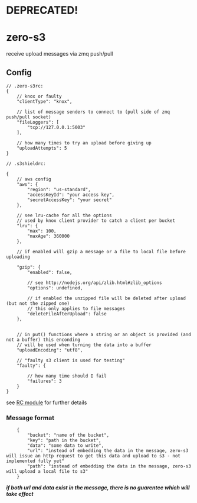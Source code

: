 # DEPRECATED!

# zero-s3

receive upload messages via zmq push/pull

## Config

```
// .zero-s3rc:
{
	// knox or faulty
	"clientType": "knox",

	// list of message senders to connect to (pull side of zmq push/pull socket)
	"fileLoggers": [
		"tcp://127.0.0.1:5003"
	],

	// how many times to try an upload before giving up
	"uploadAttempts": 5
}
```
```
// .s3shieldrc:

{
	// aws config
	"aws": {
		"region": "us-standard",
		"accessKeyId": "your access key",
		"secretAccessKey": "your secret"
	},

	// see lru-cache for all the options
	// used by knox client provider to catch a client per bucket
	"lru": {
		"max": 100,
		"maxAge": 360000
	},

	// if enabled will gzip a message or a file to local file before uploading

	"gzip": {
		"enabled": false,

		// see http://nodejs.org/api/zlib.html#zlib_options
		"options": undefined,

		// if enabled the unzipped file will be deleted after upload (but not the zipped one)
		// this only applies to file messages
		"deleteFileAfterUpload": false
	},


	// in put() functions where a string or an object is provided (and not a buffer) this enconding
	// will be used when turning the data into a buffer
	"uploadEncoding": "utf8",

	// "faulty s3 client is used for testing"
	"faulty": {

		// how many time should I fail
		"failures": 3
	}
}
```
see [RC module](https://github.com/dominictarr/rc) for further details

### Message format
```
	{
		"bucket": "name of the bucket",
		"key": "path in the bucket",
		"data": "some data to write",
		"url": "instead of embedding the data in the message, zero-s3 will issue an http request to get this data and upload to s3 - not implemented fully yet"
		"path": "instead of embedding the data in the message, zero-s3 will upload a local file to s3"
	}
```
***if both url and data exist in the message, there is no guarentee which will take effect***
